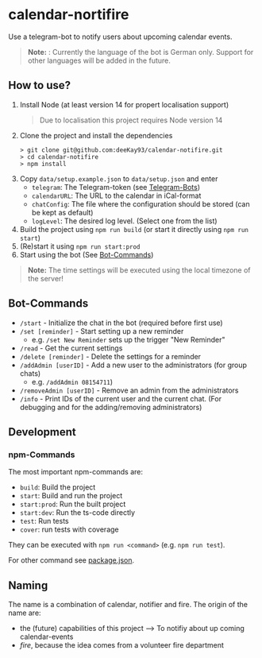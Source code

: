 # calendar-nortifire

Use a telegram-bot to notify users about upcoming calendar events.

> **Note:** : Currently the language of the bot is German only. Support for other languages will be added in the future.

## How to use?

1. Install Node (at least version 14 for propert localisation support)
    > Due to localisation this project requires Node version 14
2. Clone the project and install the dependencies
    ```
    > git clone git@github.com:deeKay93/calendar-notifire.git
    > cd calendar-notifire
    > npm install
    ```
3. Copy `data/setup.example.json` to `data/setup.json`
   and enter
    - `telegram`: The Telegram-token (see [Telegram-Bots](https://core.telegram.org/bots))
    - `calendarURL`: The URL to the calendar in iCal-format
    - `chatConfig`: The file where the configuration should be stored (can be kept as default)
    - `logLevel`: The desired log level. (Select one from the list)
4. Build the project using `npm run build` (or start it directly using `npm run start`)
5. (Re)start it using `npm run start:prod`
6. Start using the bot (See [Bot-Commands](#bot-commands))

> **Note:** The time settings will be executed using the local timezone of the server!

## Bot-Commands

-   `/start` - Initialize the chat in the bot (required before first use)
-   `/set [reminder]` - Start setting up a new reminder
    -   e.g. `/set New Reminder` sets up the trigger "New Reminder"
-   `/read` - Get the current settings
-   `/delete [reminder]` - Delete the settings for a reminder
-   `/addAdmin [userID]` - Add a new user to the administrators (for group chats)
    -   e.g. `/addAdmin 08154711`)
-   `/removeAdmin [userID]` - Remove an admin from the administrators
-   `/info` - Print IDs of the current user and the current chat. (For debugging and for the adding/removing administrators)

## Development

### npm-Commands

The most important npm-commands are:

-   `build`: Build the project
-   `start`: Build and run the project
-   `start:prod`: Run the built project
-   `start:dev`: Run the ts-code directly
-   `test`: Run tests
-   `cover`: run tests with coverage

They can be executed with `npm run <command>` (e.g. `npm run test`).

For other command see [package.json](package.json).

## Naming

The name is a combination of calendar, notifier and fire.
The origin of the name are:

-   the (future) capabilities of this project --> To notifiy about up coming calendar-events
-   _fire_, because the idea comes from a volunteer fire department
